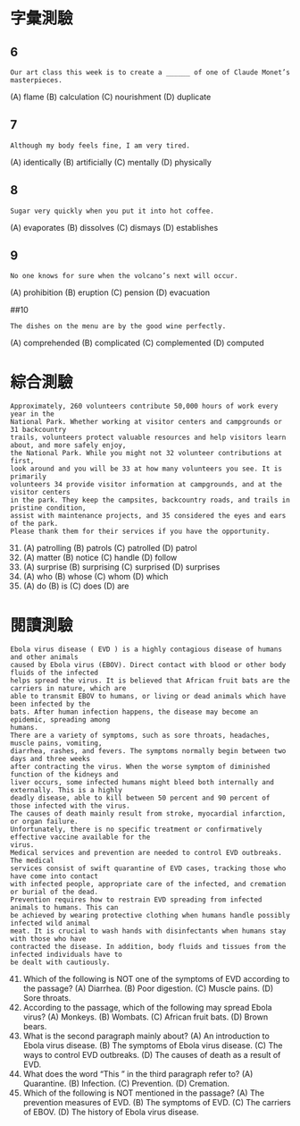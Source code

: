 # 字彙測驗
## 6
```
Our art class this week is to create a ______ of one of Claude Monet’s masterpieces.
```
(A) flame (B) calculation (C) nourishment (D) duplicate

## 7
```
Although my body feels fine, I am very tired.
```
(A) identically (B) artificially (C) mentally (D) physically

## 8
```
Sugar very quickly when you put it into hot coffee.
```
(A) evaporates (B) dissolves (C) dismays (D) establishes

## 9
```
No one knows for sure when the volcano’s next will occur.
```
(A) prohibition (B) eruption (C) pension (D) evacuation

##10
```
The dishes on the menu are by the good wine perfectly.
```
(A) comprehended (B) complicated (C) complemented (D) computed

# 綜合測驗
```
Approximately, 260 volunteers contribute 50,000 hours of work every year in the
National Park. Whether working at visitor centers and campgrounds or 31 backcountry
trails, volunteers protect valuable resources and help visitors learn about, and more safely enjoy,
the National Park. While you might not 32 volunteer contributions at first,
look around and you will be 33 at how many volunteers you see. It is primarily
volunteers 34 provide visitor information at campgrounds, and at the visitor centers
in the park. They keep the campsites, backcountry roads, and trails in pristine condition,
assist with maintenance projects, and 35 considered the eyes and ears of the park.
Please thank them for their services if you have the opportunity.
```
31. (A) patrolling (B) patrols (C) patrolled (D) patrol
32. (A) matter (B) notice (C) handle (D) follow
33. (A) surprise (B) surprising (C) surprised (D) surprises
34. (A) who (B) whose (C) whom (D) which
35. (A) do (B) is (C) does (D) are

# 閱讀測驗
```
Ebola virus disease ( EVD ) is a highly contagious disease of humans and other animals
caused by Ebola virus (EBOV). Direct contact with blood or other body fluids of the infected
helps spread the virus. It is believed that African fruit bats are the carriers in nature, which are
able to transmit EBOV to humans, or living or dead animals which have been infected by the
bats. After human infection happens, the disease may become an epidemic, spreading among
humans.
There are a variety of symptoms, such as sore throats, headaches, muscle pains, vomiting,
diarrhea, rashes, and fevers. The symptoms normally begin between two days and three weeks
after contracting the virus. When the worse symptom of diminished function of the kidneys and
liver occurs, some infected humans might bleed both internally and externally. This is a highly
deadly disease, able to kill between 50 percent and 90 percent of those infected with the virus.
The causes of death mainly result from stroke, myocardial infarction, or organ failure.
Unfortunately, there is no specific treatment or confirmatively effective vaccine available for the
virus.
Medical services and prevention are needed to control EVD outbreaks. The medical
services consist of swift quarantine of EVD cases, tracking those who have come into contact
with infected people, appropriate care of the infected, and cremation or burial of the dead.
Prevention requires how to restrain EVD spreading from infected animals to humans. This can
be achieved by wearing protective clothing when humans handle possibly infected wild animal
meat. It is crucial to wash hands with disinfectants when humans stay with those who have
contracted the disease. In addition, body fluids and tissues from the infected individuals have to
be dealt with cautiously.
```
41. Which of the following is NOT one of the symptoms of EVD according to the passage?
(A) Diarrhea. (B) Poor digestion. (C) Muscle pains. (D) Sore throats.
42. According to the passage, which of the following may spread Ebola virus?
(A) Monkeys. (B) Wombats.
(C) African fruit bats. (D) Brown bears.
43. What is the second paragraph mainly about?
(A) An introduction to Ebola virus disease.
(B) The symptoms of Ebola virus disease.
(C) The ways to control EVD outbreaks.
(D) The causes of death as a result of EVD.
44. What does the word “This ” in the third paragraph refer to?
(A) Quarantine. (B) Infection. (C) Prevention. (D) Cremation.
45. Which of the following is NOT mentioned in the passage?
(A) The prevention measures of EVD.
(B) The symptoms of EVD.
(C) The carriers of EBOV.
(D) The history of Ebola virus disease.
